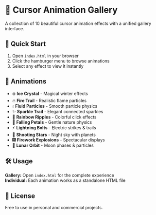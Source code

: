 # 🎨 Cursor Animation Gallery

A collection of 10 beautiful cursor animation effects with a unified gallery interface.

## 🚀 Quick Start

1. Open `index.html` in your browser
2. Click the hamburger menu to browse animations
3. Select any effect to view it instantly

## 📂 Animations

- ❄️ **Ice Crystal** - Magical winter effects
- 🔥 **Fire Trail** - Realistic flame particles
- 💧 **Fluid Particles** - Smooth particle physics
- ✨ **Sparkle Trail** - Elegant connected sparkles
- 🌈 **Rainbow Ripples** - Colorful click effects
- 🌸 **Falling Petals** - Gentle nature physics
- ⚡ **Lightning Bolts** - Electric strikes & trails
- 🌟 **Shooting Stars** - Night sky with planets
- 🎆 **Firework Explosions** - Spectacular displays
- 🌙 **Lunar Orbit** - Moon phases & particles

## 🛠️ Usage

**Gallery:** Open `index.html` for the complete experience  
**Individual:** Each animation works as a standalone HTML file

## 📄 License

Free to use in personal and commercial projects.
